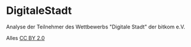 # DigitaleStadt
Analyse der Teilnehmer des Wettbewerbs "Digitale Stadt" der bitkom e.V.

Alles [CC BY 2.0](https://creativecommons.org/licenses/by/2.0/de/)

